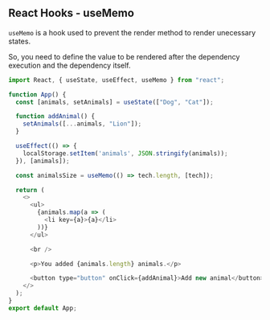 ## React Hooks - useMemo

`useMemo` is a hook used to prevent the render method to render unecessary states.

So, you need to define the value to be rendered after the dependency execution and
the dependency itself.

```js
import React, { useState, useEffect, useMemo } from "react";

function App() {
  const [animals, setAnimals] = useState(["Dog", "Cat"]);

  function addAnimal() {
    setAnimals([...animals, "Lion"]);
  }

  useEffect(() => {
    localStorage.setItem('animals', JSON.stringify(animals));
  }), [animals]);

  const animalsSize = useMemo(() => tech.length, [tech]);

  return (
    <>
      <ul>
        {animals.map(a => (
          <li key={a}>{a}</li>
        ))}
      </ul>

      <br />

      <p>You added {animals.length} animals.</p>

      <button type="button" onClick={addAnimal}>Add new animal</button>
    </>
  );
}
export default App;
```